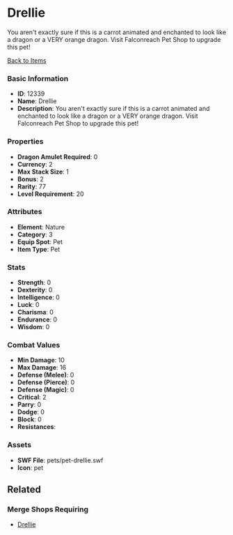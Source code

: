 # Drellie

You aren't exactly sure if this is a carrot animated and enchanted to look like a dragon or a VERY orange dragon.  Visit Falconreach Pet Shop to upgrade this pet!

[Back to Items](../items.md)

### Basic Information

- **ID**: 12339
- **Name**: Drellie
- **Description**: You aren&#039;t exactly sure if this is a carrot animated and enchanted to look like a dragon or a VERY orange dragon.  Visit Falconreach Pet Shop to upgrade this pet!

### Properties

- **Dragon Amulet Required**: 0
- **Currency**: 2
- **Max Stack Size**: 1
- **Bonus**: 2
- **Rarity**: 77
- **Level Requirement**: 20

### Attributes

- **Element**: Nature
- **Category**: 3
- **Equip Spot**: Pet
- **Item Type**: Pet

### Stats

- **Strength**: 0
- **Dexterity**: 0
- **Intelligence**: 0
- **Luck**: 0
- **Charisma**: 0
- **Endurance**: 0
- **Wisdom**: 0

### Combat Values

- **Min Damage**: 10
- **Max Damage**: 16
- **Defense (Melee)**: 0
- **Defense (Pierce)**: 0
- **Defense (Magic)**: 0
- **Critical**: 2
- **Parry**: 0
- **Dodge**: 0
- **Block**: 0
- **Resistances**: 

### Assets

- **SWF File**: pets/pet-drellie.swf
- **Icon**: pet

## Related

### Merge Shops Requiring

- [Drellie](../merge-shops/204-drellie.md)

